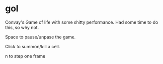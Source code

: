 # gol
Convay's Game of life with some shitty performance.
Had some time to do this, so why not.

Space to pause/unpase the game.

Click to summon/kill a cell.

n to step one frame
